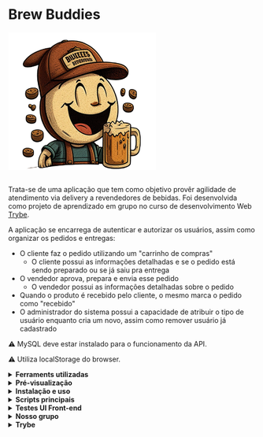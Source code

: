 # Brew Buddies

<img src="./assets/logo.png" width="300px" style="margin-bottom: 14px;" />

Trata-se de uma aplicação que tem como objetivo provêr agilidade de atendimento via delivery a revendedores de bebidas. Foi desenvolvida como projeto de aprendizado em grupo no curso de desenvolvimento Web [Trybe](https://www.betrybe.com/).

A aplicação se encarrega de autenticar e autorizar os usuários, assim como organizar os pedidos e entregas:
  - O cliente faz o pedido utilizando um "carrinho de compras"
    - O cliente possui as informações detalhadas e se o pedido está sendo preparado ou se já saiu pra entrega
  - O vendedor aprova, prepara e envia esse pedido
    - O vendedor possui as informações detalhadas sobre o pedido
  - Quando o produto é recebido pelo cliente, o mesmo marca o pedido como "recebido"
  - O administrador do sistema possui a capacidade de atribuir o tipo de usuário enquanto cria um novo, assim como remover usuário já cadastrado

⚠️ MySQL deve estar instalado para o funcionamento da API.

⚠️ Utiliza localStorage do browser.

<details>
<summary><strong>Ferraments utilizadas</strong></summary>

- [pm2](https://pm2.keymetrics.io/)

- Front-end:
  - [ReactJS](https://reactjs.org/)
  - [React Router](https://reactrouter.com/en/main)
  - [Axios](https://axios-http.com/docs/intro)
  - [React Testing Library](https://testing-library.com/)
  - [JEST](https://jestjs.io/)
  - SCSS
- Back-end:
  - [NodeJS](https://nodejs.org/en/)
  - [ExpressJS](https://expressjs.com/pt-br/)
  - [Sequelize](https://sequelize.org/)
  - [JSON Web Token](https://www.npmjs.com/package/jsonwebtoken)
  - [Joi](https://joi.dev/)
- Linters:
  - [Eslint](https://eslint.org/)
  - [Stylelint](https://stylelint.io/)

</details>

<details>
  <summary><strong>Pré-visualização</strong></summary>
  <blockquote>
    <details>
      <summary>Login</summary>
      <img src="./assets/samples/login_flow.gif" />
    </details>
    <details>
      <summary>Registro de usuário</summary>
      <img src="./assets/samples/register_flow.gif" />
    </details>
    <details>
      <summary>Comprador - Fazendo pedido</summary>
      <img src="./assets/samples/purchasing_flow.gif" />
    </details>
    <details>
      <summary>Vendedor - Detalhes e interação com pedido</summary>
      <img src="./assets/samples/seller_orders_flow.gif" />
    </details>
    <details>
      <summary>Comprador - Detalhes e interação com pedido</summary>
      <img src="./assets/samples/buyer_orders_flow.gif" />
    </details>
    <details>
      <summary>Administrador - Controle de usuários</summary>
      <img src="./assets/samples/user_management_flow.gif" />
    </details>
  </blockquote>
</details>

<details>
<summary><strong>Instalação e uso</strong></summary>

1. Clone o repositório e entre na pasta do repositório que você acabou de clonar

```bash
git clone git@github.com:pennaor/delivery-app.git
cd ./delivery-app
```

2. Instale as dependências

```bash
npm install
```

3. Crie um arquivo .env no diretório do back-end ou utilize as configurações default

3. Instale as depedências do front-end/back-end e rode o `Sequelize` no `./back-end` com o script:

```bash
npm run dev:prestart
```

4. Rode a aplicação nas portas `3000` e `3001`:

```bash
npm start
```

5. Acesse `http://localhost:3000`

6. Utilize as credenciais da pessoa administradora para fazer login:

```bash
E-mail: adm@deliveryapp.com
Senha: --adm2@21!!--
```

</details>

<details>
<summary><strong>Scripts principais</strong></summary>

  **Os scripts abaixo são definidos da raiz do projeto (`./package.json`) e não das aplicações individuais `./front-end/package.json` e `./back-end/package.json`**:

  - `start`: Limpa as portas `3000` e `3001`, subindo a aplicação com `pm2` em modo `fork` (uma instância para cada aplicação). Nesse modo, as alterações não são assistidas;
    - *uso (na raiz do projeto): `npm start`*

  - `stop`: Para e deleta as aplicações rodando no `pm2`;
    - *uso (na raiz do projeto): `npm stop`*

  - `dev`: Limpa as portas `3000` e `3001` e sobe a aplicação com `pm2` em modo `fork` (uma instância pra cada aplicação). Nesse modo, as atualizações são assistidas (modo `watch`);
    - *uso (na raiz do projeto): `npm run dev`*

  - `dev:prestart`: A partir da raiz, esse comando faz o processo de instalação de dependências (`npm i`) nos dois projetos (`./front-end` e `./back-end`) e roda o `Sequelize` no `./back-end` (lembrar de configurar o `.env` no mesmo);
    - *uso (na raiz do projeto): `npm run dev:prestart`*

  - `db:reset`: Roda os scripts do `Sequelize` restaurando o **banco de dados de desenvolvimento** (final `-dev`). Utilize esse script caso ocorra algum problema no seu banco local;
    - *uso (na raiz do projeto): `npm run db:reset`*

  - `db:reset:debug`: Roda os scripts do `Sequelize` restaurando o **banco de dados de desenvolvimento** (final `-dev`). Utilize esse script caso ocorra algum problema no seu banco local. Esse comando também é capaz de retornar informações detalhadas de erros (quando ocorrerem no processo);
    - *uso (na raiz do projeto): `npm run db:reset:debug`*

</details>

<details>
<summary><strong>Testes UI Front-end</strong></summary>

Com a aplicação rodando, mude para o diretório do front-end e execute o script:
```bash
cd ./front-end
npm test
```

Para verificar cobertura dos testes, execute o script:
```bash
npm run test:coverage
```

</details>

<details>
<summary><strong>Nosso grupo</strong></summary>

- [Aluisio Penna](https://github.com/pennaor)
- [João E. S. Pacheco](https://github.com/joaoespacheco)
- [Jonathan K.](https://github.com/jonathankarlinski)
- [Lau](https://github.com/laujuu)
- [Magno Gouvêa](https://github.com/magnogouvea)

</details>

<details>
<summary><strong>Trybe</strong></summary>

  São de total autoria da [Trybe](https://www.betrybe.com/):

  - Proposta do projeto
  - Regras de Lint
  - setup pm2
  - npm scripts

</details>

